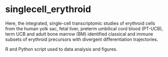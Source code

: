 # singlecell_erythroid

Here, the integrated, single-cell transcriptomic studies of erythroid cells from the human yolk sac, fetal liver, preterm umbilical cord blood (PT-UCB), term UCB and adult bone marrow (BM) identified classical and immune subsets of erythroid precursors with divergent differentiation trajectories. 

R and Python script used to data analysis and figures.

